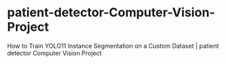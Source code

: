 # patient-detector-Computer-Vision-Project
How to Train YOLO11 Instance Segmentation on a Custom Dataset | patient detector Computer Vision Project
